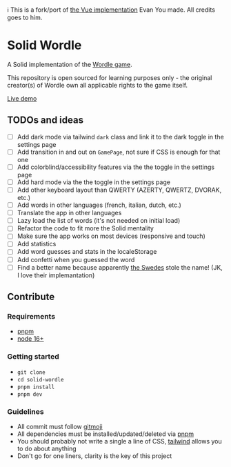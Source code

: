 ℹ️ This is a fork/port of [the Vue implementation](https://github.com/yyx990803/vue-wordle) Evan You made. All credits goes to him.

# Solid Wordle

A Solid implementation of the [Wordle game](https://www.powerlanguage.co.uk/wordle/).

This repository is open sourced for learning purposes only - the original creator(s) of Wordle own all applicable rights to the game itself.

[Live demo](https://solid-wordle.netlify.app/)

## TODOs and ideas

- [ ] Add dark mode via tailwind `dark` class and link it to the dark toggle in the settings page
- [ ] Add transition in and out on `GamePage`, not sure if CSS is enough for that one
- [ ] Add colorblind/accessibility features via the the toggle in the settings page
- [ ] Add hard mode via the the toggle in the settings page
- [ ] Add other keyboard layout than QWERTY (AZERTY, QWERTZ, DVORAK, etc.)
- [ ] Add words in other languages (french, italian, dutch, etc.)
- [ ] Translate the app in other languages
- [ ] Lazy load the list of words (it's not needed on initial load)
- [ ] Refactor the code to fit more the Solid mentality
- [ ] Make sure the app works on most devices (responsive and touch)
- [ ] Add statistics
- [ ] Add word guesses and stats in the localeStorage
- [ ] Add confetti when you guessed the word
- [ ] Find a better name because apparently [the Swedes](https://github.com/krawaller/swordle) stole the name! (JK, I love their implemantation)

## Contribute

### Requirements

- [pnpm](https://pnpm.io/)
- [node 16+](https://nodejs.org/en/)

### Getting started

- `git clone`
- `cd solid-wordle`
- `pnpm install`
- `pnpm dev`

### Guidelines

- All commit must follow [gitmoji](https://gitmoji.dev/)
- All dependencies must be installed/updated/deleted via [pnpm](https://pnpm.io/)
- You should probably not write a single a line of CSS, [tailwind](https://tailwindcss.com/) allows you to do about anything
- Don't go for one liners, clarity is the key of this project

